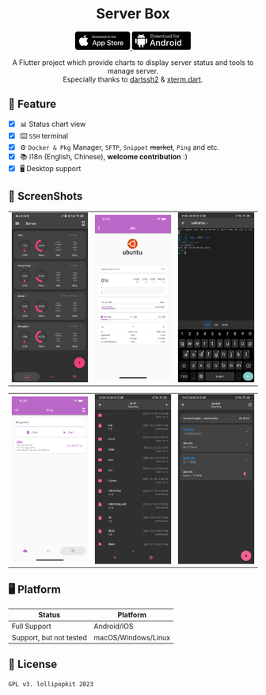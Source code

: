 <!-- Title-->
<p align="center">
  <h1 align="center">Server Box</h1>
</p>

<!-- Badges-->
<p align="center">
  <a href="https://apps.apple.com/app/id1586449703">
    <img style="height: 37px" src="screenshots/appstore.svg">
  </a>
  <a href="https://github.com/lollipopkit/flutter_server_box/releases/latest">
    <img style="height: 37px" src="screenshots/dl-android.svg">
  </a>
</p>

<p align="center">
A Flutter project which provide charts to display server status and tools to manage server.
<br>
Especially thanks to <a href="https://github.com/TerminalStudio/dartssh2">dartssh2</a> & <a href="https://github.com/TerminalStudio/xterm.dart">xterm.dart</a>.
</p>


## 🔖 Feature
- [x] 📊 Status chart view
- [x] ⌨️ `SSH` terminal
- [x] ⚙️ `Docker & Pkg` Manager, `SFTP`, `Snippet` ~~market~~, `Ping` and etc.
- [x] 📚 i18n (English, Chinese), **welcome contribution** :)
- [x] 🖥️ Desktop support

## 📱 ScreenShots
<table>
  <tr>
    <td>
	    <img width="200px" src="screenshots/server.jpg">
    </td>
    <td>
	    <img width="200px" src="screenshots/server_detail.png">
    </td>
    <td>
	    <img width="200px" src="screenshots/ssh.jpg">
    </td>
  </tr>
</table>
<table>
  <tr>
    <td>
	    <img width="200px" src="screenshots/ping.png">
    </td>
    <td>
	    <img width="200px" src="screenshots/sftp.jpg">
    </td>
    <td>
	    <img width="200px" src="screenshots/docker.jpg">
    </td>
  </tr>
</table>

## 🖥 Platform
Status|Platform          
--- | ---
Full Support|Android/iOS
Support, but not tested|macOS/Windows/Linux


## 📝 License
`GPL v3. lollipopkit 2023`
